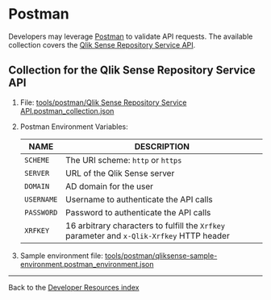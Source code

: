 # Postman

Developers may leverage [Postman](https://www.postman.com/) to validate API
requests. The available collection covers the [Qlik Sense Repository Service
API](https://help.qlik.com/en-US/sense-developer/September2020/Subsystems/RepositoryServiceAPI/Content/Sense_RepositoryServiceAPI/RepositoryServiceAPI-Introduction.htm).

## Collection for the Qlik Sense Repository Service API

1. File: [tools/postman/Qlik Sense Repository Service API.postman_collection.json](../../tools/postman/Qlik%20Sense%20Repository%20Service%20API.postman_collection.json)

1. Postman Environment Variables:

   | NAME       | DESCRIPTION                                                                               |
   | ---------- | ----------------------------------------------------------------------------------------- |
   | `SCHEME`   | The URI scheme: `http` or `https`                                                                         |
   | `SERVER`   | URL of the Qlik Sense server                                                              |
   | `DOMAIN`   | AD domain for the user                                                                    |
   | `USERNAME` | Username to authenticate the API calls                                                    |
   | `PASSWORD` | Password to authenticate the API calls                                                    |
   | `XRFKEY`   | 16 arbitrary characters to fulfill the `Xrfkey` parameter and `x-Qlik-Xrfkey` HTTP header |

1. Sample environment file: [tools/postman/qliksense-sample-environment.postman_environment.json](../../tools/postman/qliksense-sample-environment.postman_environment.json)

---

Back to the [Developer Resources index](..)
